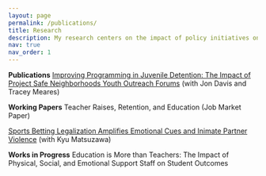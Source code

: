 ```yaml
---
layout: page
permalink: /publications/
title: Research
description: My research centers on the impact of policy initiatives on education, focusing on both the teacher labor market and student educational outcomes. I investigate how these policies influence teacher retention, mobility, and training, as well as their broader implications for student success and educational equity. Additionally, I study the negative externalities generated by the legalization of sports betting, exploring how this policy change affects societal outcomes, including potential increases in intimate partner violence. Through this work, I aim to contribute to more informed and equitable policy decisions in education and related fields.
nav: true
nav_order: 1
---
```


**Publications**
[Improving Programming in Juvenile Detention: The Impact of Project Safe Neighborhoods Youth Outreach Forums](https://link.springer.com/article/10.1007/s10940-024-09584-5) (with Jon Davis and Tracey Meares)

**Working Papers**
Teacher Raises, Retention, and Education (Job Market Paper) 

[Sports Betting Legalization Amplifies Emotional Cues and Inimate Partner Violence](https://papers.ssrn.com/sol3/papers.cfm?abstract_id=4938642) (with Kyu Matsuzawa)

**Works in Progress**
Education is More than Teachers: The Impact of Physical, Social, and Emotional Support Staff on Student Outcomes
